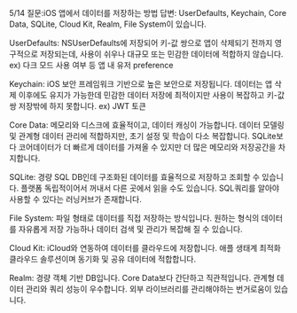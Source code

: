 5/14
질문:iOS 앱에서 데이터를 저장하는 방법
답변:
UserDefaults, Keychain, Core Data, SQLite, Cloud Kit, Realm, File System이 있습니다.

UserDefaults: NSUserDefaults에 저장되어 키-값 쌍으로 앱이 삭제되기 전까지 영구적으로 저장되는데, 사용이 쉬우나 대규모 또는 민감한 데이터에 적합하지 않습니다.
ex) 다크 모드 사용 여부 등 앱 내 유저 preference

Keychain: iOS 보안 프레임워크 기반으로 높은 보안으로 저장됩니다. 데이터는 앱 삭제 이후에도 유지가 가능한데 민감한 데이터 저장에 최적이지만 사용이 복잡하고 키-값 쌍 저장밖에 하지 못합니다.
ex) JWT 토큰

Core Data: 메모리와 디스크에 효율적이고, 데이터 캐싱이 가능합니다. 데이터 모델링 및 관계형 데이터 관리에 적합하지만, 초기 설정 및 학습이 다소 복잡합니다. SQLite보다 코어데이터가 더 빠르게 데이터를 가져올 수 있지만 더 많은 메모리와 저장공간을 차지합니다.

SQLite: 경량 SQL DB인데 구조화된 데이터를 효율적으로 저장하고 조회할 수 있습니다. 플랫폼 독립적이어서 꺼내서 다른 곳에서 읽을 수도 있습니다. SQL쿼리를 알아야 사용할 수 있다는 러닝커브가 존재합니다.

File System: 파일 형태로 데이터를 직접 저장하는 방식입니다. 원하는 형식의 데이터를 자유롭게 저장 가능하나 데이터 검색 및 관리가 복잡해 질 수 있습니다.

Cloud Kit: iCloud와 연동하여 데이터를 클라우드에 저장합니다. 애플 생태계 최적화 클라우드 솔루션이며 동기화 및 공유 데이터에 적합합니다.

Realm: 경량 객체 기반 DB입니다. Core Data보다 간단하고 직관적입니다. 관계형 데이터 관리와 쿼리 성능이 우수합니다. 외부 라이브러리를 관리해야하는 번거로움이 있습니다.
